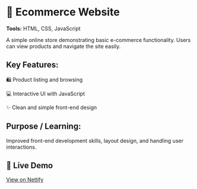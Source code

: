 # 🛒 Ecommerce Website

**Tools:** HTML, CSS, JavaScript

A simple online store demonstrating basic e-commerce functionality. Users can view products and navigate the site easily.

## Key Features:

🛍 Product listing and browsing

💻 Interactive UI with JavaScript

✨ Clean and simple front-end design

## Purpose / Learning:
Improved front-end development skills, layout design, and handling user interactions.

## 🔗 Live Demo 
[View on Netlify](famous-gnome-1fa234.netlify.app)
